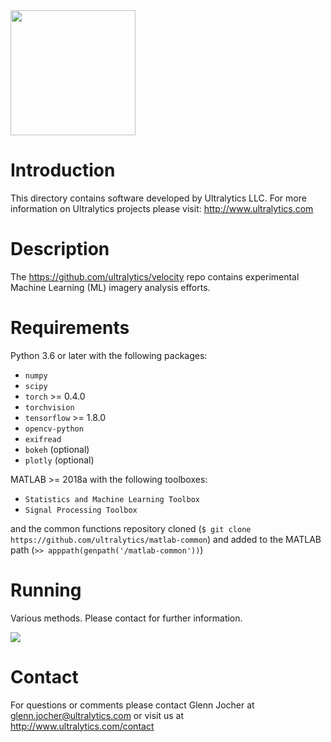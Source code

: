 <img src="https://storage.googleapis.com/ultralytics/UltralyticsLogoName1000×676.png" width="200">  

# Introduction
This directory contains software developed by Ultralytics LLC. For more information on Ultralytics projects please visit:
http://www.ultralytics.com  

# Description
The https://github.com/ultralytics/velocity repo contains experimental Machine Learning (ML) imagery analysis efforts.

# Requirements
Python 3.6 or later with the following packages:  

- ```numpy```
- ```scipy```
- ```torch``` >= 0.4.0
- ```torchvision```
- ```tensorflow``` >= 1.8.0
- ```opencv-python```
- ```exifread```
- ```bokeh``` (optional)
- ```plotly``` (optional)

MATLAB >= 2018a with the following toolboxes: 

- ```Statistics and Machine Learning Toolbox```
- ```Signal Processing Toolbox```

and the common functions repository cloned (```$ git clone https://github.com/ultralytics/matlab-common```) and added to the MATLAB path (```>> apppath(genpath('/matlab-common'))```)

# Running
Various methods. Please contact for further information.

<img src="https://github.com/ultralytics/velocity/blob/master/results.jpg"> 

# Contact
For questions or comments please contact Glenn Jocher at glenn.jocher@ultralytics.com or visit us at http://www.ultralytics.com/contact
